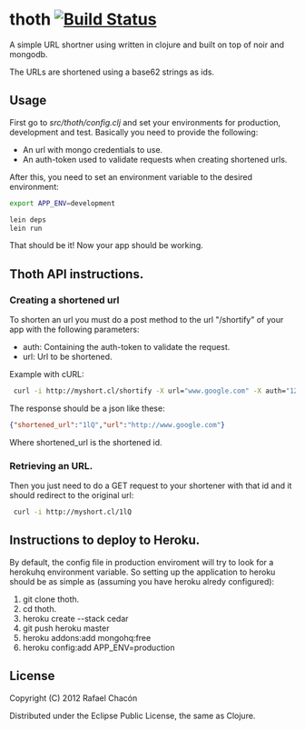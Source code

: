# thoth [![Build Status](https://secure.travis-ci.org/van-clj/thoth.png)](https://secure.travis-ci.org/van-clj/thoth.png)

A simple URL shortner using written in clojure and built on top of noir and mongodb.

The URLs are shortened using a base62 strings as ids.

## Usage

First go to *src/thoth/config.clj* and set your environments  for production,
development and test. Basically you need to provide the following:

* An url with mongo credentials to use.
* An auth-token used to validate requests when creating shortened urls.

After this, you need to set an environment variable to the desired environment:

```bash
export APP_ENV=development
```

```bash
lein deps
lein run
```

That should be it! Now your app should be working.

## Thoth API instructions.

### Creating a shortened url

To shorten an url you must do a post method to the url "/shortify" of your app with the following
parameters:

- auth: Containing the auth-token to validate the request.
- url: Url to be shortened.

Example with cURL:

```bash
 curl -i http://myshort.cl/shortify -X url="www.google.com" -X auth="12345678"
```

The response should be a json like these:
```json
{"shortened_url":"1lQ","url":"http://www.google.com"}
```
Where shortened_url is the shortened id.

### Retrieving an URL. 

Then you just need to do a GET  request to your shortener with that id and it
should redirect to the original url:
```bash
 curl -i http://myshort.cl/1lQ
```

## Instructions to deploy to Heroku.

By default, the config file in production enviroment will try to look for a
herokuhq environment variable. So setting up the application to heroku should
be as simple as (assuming you have heroku alredy configured):

1. git clone thoth.
2. cd thoth.
3. heroku create --stack cedar
4. git push heroku master
5. heroku addons:add mongohq:free
6. heroku config:add APP_ENV=production



## License

Copyright (C) 2012 Rafael Chacón

Distributed under the Eclipse Public License, the same as Clojure.

